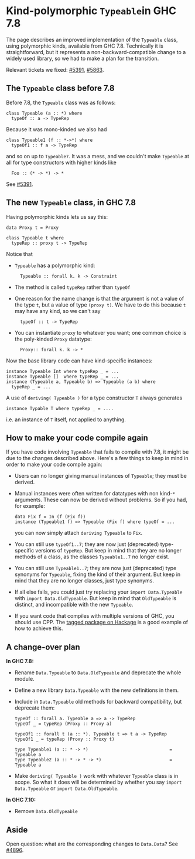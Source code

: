 # Kind-polymorphic `Typeable`in GHC 7.8



The page describes an improved implementation of the `Typeable` class, using polymorphic kinds, available from GHC 7.8.  Technically it is straightforward, but it represents a non-backward-compatible change to a widely used library, so we had to make a plan for the transition.



Relevant tickets we fixed: [\#5391](http://gitlabghc.nibbler/ghc/ghc/issues/5391), [\#5863](http://gitlabghc.nibbler/ghc/ghc/issues/5863).


## The `Typeable` class before 7.8



Before 7.8, the `Typeable` class was as follows:


```wiki
class Typeable (a :: *) where
  typeOf :: a -> TypeRep
```


Because it was mono-kinded we also had


```wiki
class Typeable1 (f :: *->*) where
  typeOf1 :: f a -> TypeRep
```


and so on up to `Typeable7`.  It was a mess, and we couldn't make `Typeable` at all for
type constructors with higher kinds like


```wiki
  Foo :: (* -> *) -> *
```


See [\#5391](http://gitlabghc.nibbler/ghc/ghc/issues/5391).


## The new `Typeable` class, in GHC 7.8



Having polymorphic kinds lets us say this:


```wiki
data Proxy t = Proxy

class Typeable t where
  typeRep :: proxy t -> TypeRep
```


Notice that


- `Typeable` has a polymorphic kind:

  ```wiki
    Typeable :: forall k. k -> Constraint
  ```

- The method is called `typeRep` rather than `typeOf`

- One reason for the name change is that the argument is not a value of the type `t`, but a value of type `(proxy t)`.  We have to do this because `t` may have any kind, so we can't say 

  ```wiki
    typeOf :: t -> TypeRep
  ```

- You can instantiate `proxy` to whatever you want; one common choice is the poly-kinded `Proxy` datatype:

  ```wiki
    Proxy:: forall k. k -> *
  ```


Now the base library code can have kind-specific instances:


```wiki
instance Typeable Int where typeRep _ = ...
instance Typeable []  where typeRep _ = ...
instance (Typeable a, Typeable b) => Typeable (a b) where
  typeRep _ = ...
```


A use of `deriving( Typeable )` for a type constructor `T` always generates


```wiki
instance Typable T where typeRep _ = ....
```


i.e. an instance of `T` itself, not applied to anything.


## How to make your code compile again



If you have code involving `Typeable` that fails to compile with 7.8, it might be due to the changes described above. Here's a few things to keep in mind in order to make your code compile again:
  


- Users can no longer giving manual instances of `Typeable`; they must be derived.

- Manual instances were often written for datatypes with non kind-`*` arguments. These can now be derived without problems. So if you had, for example:

  ```wiki
  data Fix f = In (f (Fix f))
  instance (Typeable1 f) => Typeable (Fix f) where typeOf = ...
  ```

  you can now simply attach `deriving Typeable` to `Fix`.

- You can still use `typeOf1..7`; they are now just (deprecated) type-specific versions of `typeRep`. But keep in mind that they are no longer methods of a class, as the classes `Typeable1..7` no longer exist.

- You can still use `Typeable1..7`; they are now just (deprecated) type synonyms for `Typeable`, fixing the kind of their argument. But keep in mind that they are no longer classes, just type synonyms.

- If all else fails, you could just try replacing your `import Data.Typeable` with `import Data.OldTypeable`. But keep in mind that `OldTypeable` is distinct, and incompatible with the new `Typeable`.

- If you want code that compiles with multiple versions of GHC, you should use CPP. The [
  tagged package on Hackage](http://hackage.haskell.org/package/tagged) is a good example of how to achieve this.

## A change-over plan



**In GHC 7.8:**


- Rename `Data.Typeable` to `Data.OldTypeable` and deprecate the whole module.

- Define a new library `Data.Typeable` with the new definitions in them.

- Include in `Data.Typeable` old methods for backward compatibility, but deprecate them:

  ```wiki
  typeOf :: forall a. Typeable a => a -> TypeRep
  typeOf _ = typeRep (Proxy :: Proxy a)

  typeOf1 :: forall t (a :: *). Typeable t => t a -> TypeRep
  typeOf1 _ = typeRep (Proxy :: Proxy t)

  type Typeable1 (a :: * -> *)                               = Typeable a
  type Typeable2 (a :: * -> * -> *)                          = Typeable a
  ```

- Make `deriving( Typeable )` work with whatever `Typeable` class is in scope.  So what it does will be determined by whether you say `import Data.Typeable` or `import Data.OldTypeable`.


**In GHC  7.10:**


- Remove `Data.OldTypeable`

## Aside



Open question: what are the corresponding changes to `Data.Data`?  See [\#4896](http://gitlabghc.nibbler/ghc/ghc/issues/4896).


